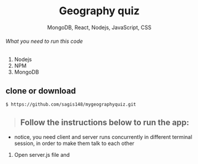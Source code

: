 
<h1 align="center">
Geography quiz
</h1>

<p align="center">
MongoDB, React, Nodejs, JavaScript, CSS
</p>

###### What you need to run this code
1. Nodejs
2. NPM
3. MongoDB

## clone or download
```terminal
$ https://github.com/sagis148/mygeographyquiz.git
```

> ## Follow the instructions below to run the app:
* notice, you need client and server runs concurrently in different terminal session, in order to make them talk to each other

1. Open server.js file and 
